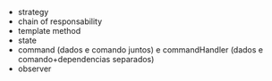 - strategy
- chain of responsability
- template method
- state
- command (dados e comando juntos) e commandHandler (dados e comando+dependencias separados)
- observer